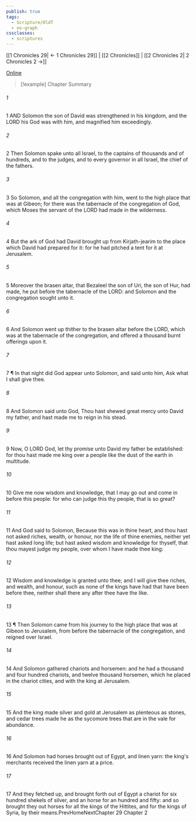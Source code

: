```yaml
---
publish: true
tags:
  - Scripture/OldT
  - no-graph
cssclasses:
  - scriptures
---
```

[[1 Chronicles 29| ← 1 Chronicles 29]] | [[2 Chronicles]] | [[2 Chronicles 2| 2 Chronicles 2 →]]

[Online](https://churchofjesuschrist.org/study/scriptures/ot/2-chr/1?lang=eng)

>[!example] Chapter Summary
>
###### 1
1 AND Solomon the son of David was strengthened in his kingdom, and the LORD his God was with him, and magnified him exceedingly.
###### 2
2 Then Solomon spake unto all Israel, to the captains of thousands and of hundreds, and to the judges, and to every governor in all Israel, the chief of the fathers.
###### 3
3 So Solomon, and all the congregation with him, went to the high place that was at Gibeon; for there was the tabernacle of the congregation of God, which Moses the servant of the LORD had made in the wilderness.
###### 4
4 But the ark of God had David brought up from Kirjath-jearim to the place which David had prepared for it: for he had pitched a tent for it at Jerusalem.
###### 5
5 Moreover the brasen altar, that Bezaleel the son of Uri, the son of Hur, had made, he put before the tabernacle of the LORD: and Solomon and the congregation sought unto it.
###### 6
6 And Solomon went up thither to the brasen altar before the LORD, which was at the tabernacle of the congregation, and offered a thousand burnt offerings upon it.
###### 7
7 ¶ In that night did God appear unto Solomon, and said unto him, Ask what I shall give thee.
###### 8
8 And Solomon said unto God, Thou hast shewed great mercy unto David my father, and hast made me to reign in his stead.
###### 9
9 Now, O LORD God, let thy promise unto David my father be established: for thou hast made me king over a people like the dust of the earth in multitude.
###### 10
10 Give me now wisdom and knowledge, that I may go out and come in before this people: for who can judge this thy people, that is so great?
###### 11
11 And God said to Solomon, Because this was in thine heart, and thou hast not asked riches, wealth, or honour, nor the life of thine enemies, neither yet hast asked long life; but hast asked wisdom and knowledge for thyself, that thou mayest judge my people, over whom I have made thee king:
###### 12
12 Wisdom and knowledge is granted unto thee; and I will give thee riches, and wealth, and honour, such as none of the kings have had that have been before thee, neither shall there any after thee have the like.
###### 13
13 ¶ Then Solomon came from his journey to the high place that was at Gibeon to Jerusalem, from before the tabernacle of the congregation, and reigned over Israel.
###### 14
14 And Solomon gathered chariots and horsemen: and he had a thousand and four hundred chariots, and twelve thousand horsemen, which he placed in the chariot cities, and with the king at Jerusalem.
###### 15
15 And the king made silver and gold at Jerusalem as plenteous as stones, and cedar trees made he as the sycomore trees that are in the vale for abundance.
###### 16
16 And Solomon had horses brought out of Egypt, and linen yarn: the king's merchants received the linen yarn at a price.
###### 17
17 And they fetched up, and brought forth out of Egypt a chariot for six hundred shekels of silver, and an horse for an hundred and fifty: and so brought they out horses for all the kings of the Hittites, and for the kings of Syria, by their means.PrevHomeNextChapter 29&nbsp;Chapter 2



